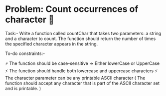 

# Problem: Count occurrences of character 🚀

Task:- Write a function called countChar that takes two parameters: a string and a character to count. The function should return the number of times the specified character appears in the string.

 
 To-do constraints:- 

 ⚡ The function should be case-sensitive => Either lowerCase or UpperCase
 ⚡ The function should handle both lowercase and uppercase characters
 ⚡ The character parameter can be any printable ASCII character ( The function should accept any character that is part of the ASCII character set and is printable. )